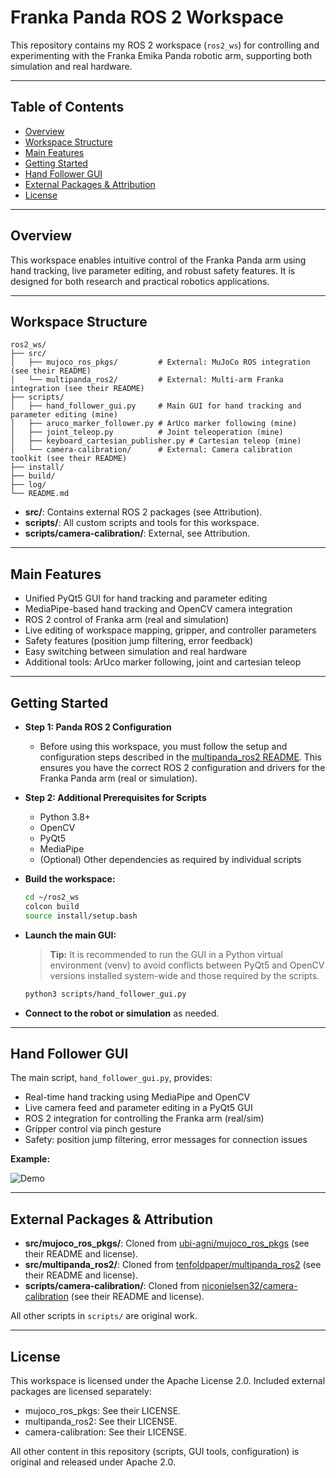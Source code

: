 # Franka Panda ROS 2 Workspace

This repository contains my ROS 2 workspace (`ros2_ws`) for controlling and experimenting with the Franka Emika Panda robotic arm, supporting both simulation and real hardware.

---

## Table of Contents

- [Overview](#overview)
- [Workspace Structure](#workspace-structure)
- [Main Features](#main-features)
- [Getting Started](#getting-started)
- [Hand Follower GUI](#hand-follower-gui)
- [External Packages & Attribution](#external-packages--attribution)
- [License](#license)

---

## Overview

This workspace enables intuitive control of the Franka Panda arm using hand tracking, live parameter editing, and robust safety features. It is designed for both research and practical robotics applications.

---

## Workspace Structure

```
ros2_ws/
├── src/
│   ├── mujoco_ros_pkgs/         # External: MuJoCo ROS integration (see their README)
│   └── multipanda_ros2/         # External: Multi-arm Franka integration (see their README)
├── scripts/
│   ├── hand_follower_gui.py     # Main GUI for hand tracking and parameter editing (mine)
│   ├── aruco_marker_follower.py # ArUco marker following (mine)
│   ├── joint_teleop.py          # Joint teleoperation (mine)
│   ├── keyboard_cartesian_publisher.py # Cartesian teleop (mine)
│   └── camera-calibration/      # External: Camera calibration toolkit (see their README)
├── install/
├── build/
├── log/
└── README.md
```

- **src/**: Contains external ROS 2 packages (see Attribution).
- **scripts/**: All custom scripts and tools for this workspace.
- **scripts/camera-calibration/**: External, see Attribution.

---

## Main Features

- Unified PyQt5 GUI for hand tracking and parameter editing
- MediaPipe-based hand tracking and OpenCV camera integration
- ROS 2 control of Franka arm (real and simulation)
- Live editing of workspace mapping, gripper, and controller parameters
- Safety features (position jump filtering, error feedback)
- Easy switching between simulation and real hardware
- Additional tools: ArUco marker following, joint and cartesian teleop

---

## Getting Started

- **Step 1: Panda ROS 2 Configuration**
  - Before using this workspace, you must follow the setup and configuration steps described in the [multipanda_ros2 README](src/multipanda_ros2/README.md). This ensures you have the correct ROS 2 configuration and drivers for the Franka Panda arm (real or simulation).

- **Step 2: Additional Prerequisites for Scripts**
  - Python 3.8+
  - OpenCV
  - PyQt5
  - MediaPipe
  - (Optional) Other dependencies as required by individual scripts

- **Build the workspace:**
  ```bash
  cd ~/ros2_ws
  colcon build
  source install/setup.bash
  ```
- **Launch the main GUI:**
  > **Tip:** It is recommended to run the GUI in a Python virtual environment (venv) to avoid conflicts between PyQt5 and OpenCV versions installed system-wide and those required by the scripts.
  ```bash
  python3 scripts/hand_follower_gui.py
  ```
- **Connect to the robot or simulation** as needed.

---

## Hand Follower GUI

The main script, `hand_follower_gui.py`, provides:
- Real-time hand tracking using MediaPipe and OpenCV
- Live camera feed and parameter editing in a PyQt5 GUI
- ROS 2 integration for controlling the Franka arm (real/sim)
- Gripper control via pinch gesture
- Safety: position jump filtering, error messages for connection issues

**Example:**  

![Demo](images/franka_demo.gif)

---

## External Packages & Attribution

- **src/mujoco_ros_pkgs/**: Cloned from [ubi-agni/mujoco_ros_pkgs](https://github.com/ubi-agni/mujoco_ros_pkgs) (see their README and license).
- **src/multipanda_ros2/**: Cloned from [tenfoldpaper/multipanda_ros2](https://github.com/tenfoldpaper/multipanda_ros2) (see their README and license).
- **scripts/camera-calibration/**: Cloned from [niconielsen32/camera-calibration](https://github.com/niconielsen32/camera-calibration) (see their README and license).

All other scripts in `scripts/` are original work.

---

## License

This workspace is licensed under the Apache License 2.0.
Included external packages are licensed separately:
- mujoco_ros_pkgs: See their LICENSE.
- multipanda_ros2: See their LICENSE.
- camera-calibration: See their LICENSE.

All other content in this repository (scripts, GUI tools, configuration) is original and released under Apache 2.0.
